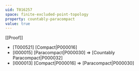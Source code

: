 ```yaml
---
uid: T016257
space: finite-excluded-point-topology
property: countably-paracompact
value: true
---
```

[[Proof]]

* [T000521] [Compact|P000016]
* [I000015] [Paracompact|P000030] => [Countably Paracompact|P000032]
* [I000013] [Compact|P000016] => [Paracompact|P000030]

